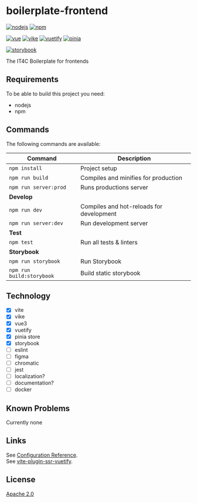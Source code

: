# boilerplate-frontend
[![nodejs][badge-nodejs-img]][badge-nodejs-href]
[![npm][badge-npm-img]][badge-npm-href]

[![vue][badge-vue-img]][badge-vue-href]
[![vike][badge-vike-img]][badge-vike-href]
[![vuetify][badge-vuetify-img]][badge-vuetify-href]
[![pinia][badge-pinia-img]][badge-pinia-href]

[![storybook][badge-storybook-img]][badge-storybook-href]

The IT4C Boilerplate for frontends

## Requirements

To be able to build this project you need:
- nodejs
- npm

## Commands

The following commands are available:

<!--
| Command                   | Description                              |
|---------------------------|------------------------------------------|
| `npm install`             | Project setup                            |
| `npm run build`           | Compiles and minifies for production     |
| **Develop**               |                                          |
| `npm run dev`             | Compiles and hot-reloads for development |
| `npm run preview`         | Run production preview                   |
| **Test**                  |                                          |
| `npm run lint`            | Runs all linters                         |
| `npm test`                | Run all tests & linters                  |
| **Storybook**             |                                          |
| `npm run storybook`       | Run Storybook                            |
| `npm run build:storybook` | Build static storybook                   |
-->
| Command                   | Description                              |
|---------------------------|------------------------------------------|
| `npm install`             | Project setup                            |
| `npm run build`           | Compiles and minifies for production     |
| `npm run server:prod`     | Runs productions server                  |
| **Develop**               |                                          |
| `npm run dev`             | Compiles and hot-reloads for development |
| `npm run server:dev`      | Run development server                   |
| **Test**                  |                                          |
| `npm test`                | Run all tests & linters                  |
| **Storybook**             |                                          |
| `npm run storybook`       | Run Storybook                            |
| `npm run build:storybook` | Build static storybook                   |

## Technology

- [x] vite
- [x] vike
- [x] vue3
- [x] vuetify
- [x] pinia store
- [x] storybook
- [ ] eslint
- [ ] figma
- [ ] chromatic
- [ ] jest
- [ ] localization?
- [ ] documentation?
- [ ] docker

## Known Problems

Currently none

## Links

See [Configuration Reference](https://vitejs.dev/config/).\
See [vite-plugin-ssr-vuetify](https://github.com/brillout/vite-plugin-ssr-vuetify).

## License

[Apache 2.0](./LICENSE)

<!-- Badges -->
[badge-nodejs-img]: https://img.shields.io/badge/nodejs-%3E%3D20.5.0-blue
[badge-nodejs-href]:  https://nodejs.org/

[badge-npm-img]: https://img.shields.io/badge/npm-latest-blue
[badge-npm-href]: https://www.npmjs.com/package/npm

[badge-vue-img]: https://img.shields.io/badge/dynamic/json?url=https%3A%2F%2Fraw.githubusercontent.com%2FIT4Change%2Fboilerplate-frontend%2Fmaster%2Fpackage.json&query=dependencies.vue&label=vue&color=green
[badge-vue-href]: https://vuejs.org/

[badge-vike-img]: https://img.shields.io/badge/dynamic/json?url=https%3A%2F%2Fraw.githubusercontent.com%2FIT4Change%2Fboilerplate-frontend%2Fmaster%2Fpackage.json&query=dependencies.vike&label=vike&color=green
[badge-vike-href]: https://vike.dev/

[badge-vuetify-img]: https://img.shields.io/badge/dynamic/json?url=https%3A%2F%2Fraw.githubusercontent.com%2FIT4Change%2Fboilerplate-frontend%2Fmaster%2Fpackage.json&query=dependencies.vuetify&label=vuetify&color=green
[badge-vuetify-href]: https://vuetifyjs.com/

[badge-pinia-img]: https://img.shields.io/badge/dynamic/json?url=https%3A%2F%2Fraw.githubusercontent.com%2FIT4Change%2Fboilerplate-frontend%2Fmaster%2Fpackage.json&query=dependencies.pinia&label=pinia&color=green
[badge-pinia-href]: https://pinia.vuejs.org/

[badge-storybook-img]: https://img.shields.io/badge/dynamic/json?url=https%3A%2F%2Fraw.githubusercontent.com%2FIT4Change%2Fboilerplate-frontend%2Fmaster%2Fpackage.json&query=devDependencies.storybook&label=storybook&color=yellow
[badge-storybook-href]: https://storybook.js.org/